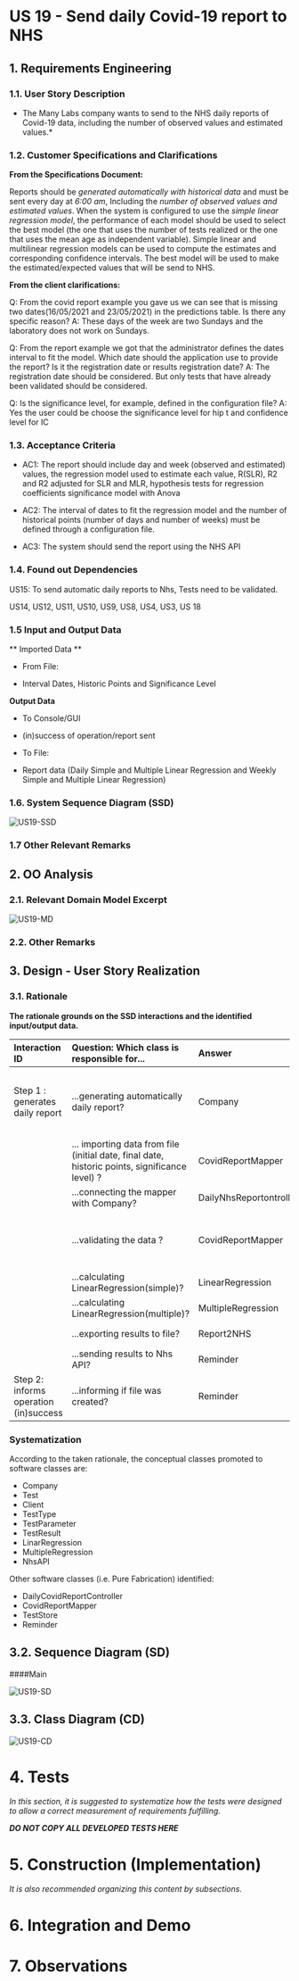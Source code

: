 # US 19 - Send daily Covid-19 report to NHS 

## 1. Requirements Engineering


### 1.1. User Story Description

* The Many Labs company wants to send to the NHS daily reports of Covid-19 data, including the number of observed values and estimated values.*


### 1.2. Customer Specifications and Clarifications 


**From the Specifications Document:**

Reports should be *generated automatically with historical data* and must be sent every day at *6:00 am*, Including the *number of observed values and estimated values*. 
When the system is configured to use the *simple linear regression model*, the performance of each model should be used to select the best model (the one that uses the number of tests realized or the one that uses the mean age as independent variable). 
Simple linear and multilinear regression models can be used to compute the estimates and corresponding confidence intervals.
The best model will be used to make the estimated/expected values that will be send to NHS.

**From the client clarifications:**

Q: From the covid report example you gave us we can see that is missing two dates(16/05/2021 and 23/05/2021) in the predictions table. Is there any specific reason?
A: These days of the week are two Sundays and the laboratory does not work on Sundays.

Q: From the report example we got that the administrator defines the dates interval to fit the model. Which date should the application use to provide the report? Is it the registration date or results registration date?
A: The registration date should be considered. But only tests that have already been validated should be considered.

Q: Is the significance level, for example, defined in the configuration file?
A: Yes the user could be choose the significance level for hip t and confidence level for IC

### 1.3. Acceptance Criteria

* AC1: The report should include day and week (observed and estimated) values, the regression model used to estimate each value, R(SLR), R2 and R2 adjusted for SLR and MLR, hypothesis tests for regression coefficients significance model with Anova

* AC2: The interval of dates to fit the regression model and the number of historical points (number of days and number of weeks) must be defined through a configuration file.

* AC3: The system should send the report using the NHS API



### 1.4. Found out Dependencies

US15: To send automatic daily reports to Nhs, Tests need to be validated.

US14, US12, US11, US10, US9, US8, US4, US3, US 18

### 1.5 Input and Output Data

** Imported Data **

* From File:

- Interval Dates, Historic Points and Significance Level


**Output Data**

* To Console/GUI 

- (in)success of operation/report sent

* To File:

- Report data (Daily Simple and Multiple Linear Regression and Weekly Simple and Multiple Linear Regression)


### 1.6. System Sequence Diagram (SSD)


![US19-SSD](US19-SSD.svg)


### 1.7 Other Relevant Remarks


## 2. OO Analysis

### 2.1. Relevant Domain Model Excerpt 

![US19-MD](US19-MD.svg)

### 2.2. Other Remarks


## 3. Design - User Story Realization 

### 3.1. Rationale

**The rationale grounds on the SSD interactions and the identified input/output data.**


| Interaction ID | Question: Which class is responsible for... | Answer  | Justification (with patterns)  |
|:-------------  |:--------------------- |:------------|:---------------------------- |
| Step 1  : generates daily report		|	...generating automatically daily report?  |    Company        | IE: Company is responsible for running automatic timed tasks at startup |
| 									    |  ... importing data from file (initial date, final date, historic points, significance level) ? |		CovidReportMapper		|	HC+LC	|
|										|	...connecting the mapper with Company?  |    DailyNhsReportontroller         | PureFabrication |
| 										|	...validating the data ?  |  CovidReportMapper   | IE: Knows the information about Linear Regression models. |
|										|	...calculating LinearRegression(simple)?	|	LinearRegression		|	IE: Knows its own data. |
|										|	...calculating LinearRegression(multiple)?	|	MultipleRegression		|	IE: Knows its own data. |
|										|	...exporting results to file?	|	Report2NHS | IE: External Nhs API	|
|										|	...sending results to Nhs API?	  |    Reminder    | IE: Responsible for timed tasks |
| Step 2: informs operation (in)success	|	...informing if file was created?	|	Reminder |	IE |

### Systematization ##

According to the taken rationale, the conceptual classes promoted to software classes are: 

* Company
* Test
* Client
* TestType
* TestParameter
* TestResult
* LinarRegression
* MultipleRegression
* NhsAPI

Other software classes (i.e. Pure Fabrication) identified: 

* DailyCovidReportController
* CovidReportMapper
* TestStore
* Reminder



## 3.2. Sequence Diagram (SD)

####Main

![US19-SD](US19-SD.svg)


## 3.3. Class Diagram (CD)


![US19-CD](US19-CD.svg)

# 4. Tests 
*In this section, it is suggested to systematize how the tests were designed to allow a correct measurement of requirements fulfilling.* 

**_DO NOT COPY ALL DEVELOPED TESTS HERE_**


# 5. Construction (Implementation)


*It is also recommended organizing this content by subsections.* 


# 6. Integration and Demo 


# 7. Observations



